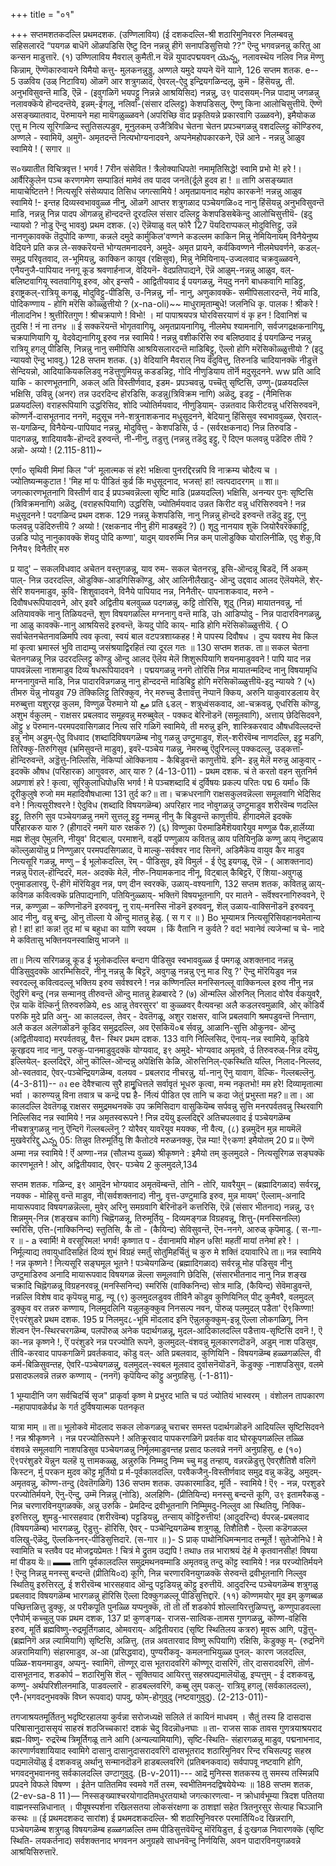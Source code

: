 +++
title = "०१"

+++
सप्तमशतकदल्लि प्रथमदशक. 
(उण्णिलाविय) 
(ई दशकदल्लि-श्री शठारिमुनिवररु निलम्बवन्नु सहिसलारदॆ “पयगळ बाधॆगॆ ऒळपडिसि ऎष्टु दिन नन्नन्नु हीगॆ सनापडिसुत्तियो ??” ऎन्दु भगवन्ननन्नु करितु आ कन्सन माडुत्तारॆ. 
(१) उण्णिलाविय मैवराल् कुमैती.न 
यॆन्नॆ युपादपद्मयवन् 
యెన్న, 
नलावस्थॆय नलिव निन्न मॆण्णु किन्नाम्, ऎण्णॆकारुवायने यिमैयो कत्तु- 
मुलकनन्नुड्डु, 
अण्णले यमुदे यप्पने यॆनॆ यााने, 
126 
सप्तम शतक. 
e-- 
5 उळविय (उळ् निटाविय) ऒळगॆ आर शत्रुगळाद, ऐवरल्-ऐदु इन्द्रियगळिन्दलू, कुमॆ - हिंसॆयन्नु, ती. अनुभविसुवन्तॆ माडि, ऎन्नॆ - (इवुगळिगॆ भयपट्टु निन्नन्ने आश्रयिसिद) नन्नन्नु, उ९ पादसयम्-निन्न पादामु जगळन्नु नलावक्कॆये हॊन्ददन्तॆये, इन्नम्-ईगलू, नलिर्वा-(संसार दल्लिट्टु) केशपडिसलु, ऎण्णु किना आलोचिसुत्तीयॆ. ऎण्णॆ असङ्ख्यातवाद, पॆरुमायने महा मायॆगळुळ्ळवने (अपरिच्छि वाद प्रकृतियन्ने प्रकारवागि उळ्ळवने), इमैयो‌कळ एत्तु म 
नित्य सूरिगळिन्द स्तुतिसल्पडुव, मूनुलकम् उजैत्रिविध चेतना चेतन प्रपञ्चगळन्नु वशदल्लिट्टु कॊण्डिरुव, अण्णले - स्वामियॆ, अमुगॆ- अमृतदन्तॆ नित्यभोग्यनादवने, अप्पनेमहोपकारकने, ऎन्नॆ आने - नन्नन्नु आळुव स्वामिये ! 
( सगार ॥ 

स०ख्यातीत विचित्रवृत्त ! भगर्व ! 7रीन संसेवित ! त्रैलोक्याधिपते! नमामृतिसिद्धे! स्वामि प्रभो मे! हरे !। आर्वैरिकुलेन पञ्च करणगमेण सम्पाडितं मामेवं तव पादव जनतॆ(र्दूले हुदव हा ! ॥ 
तागि असङ्ख्यात मायाचेष्टितने ! नित्यसूरि संसेव्यपाद तिसिध जगत्सामिये ! अमृतप्रायनाद महोप कारकने! नन्नन्नु आळुव स्वामिये !- इन्तह दिव्यस्वभाववुळ्ळ नीनु, ऒळगॆ आप्तर शत्रुगळाद पञ्चेयगळि०द नानु हिंसॆयन्नु अनुभविसुवन्तॆ माडि, नन्नन्नु निन्न पादप ऒगळन्नु हॊन्ददन्तॆ दूरदल्लि संसार दल्लिट्टु केशपडिसबेकॆन्दु आलोचिसुत्तीयॆ- (इदु न्यायवो ? नोडु ऎन्दु भाववु) 
प्रथम दशक. 
(२) ऎन्नॆयाळु वल्‌ फोरै 
127 
पॆयदिराप्पकल् मोदुवित्तिट्टु, 
उन्नॆ नानणुकावक्कॆ तॆदुपोदि कण्णा, कन्नले दमुदे कार्मुकिल'वण्णने 
कडल्लम काकिन मिन्नु नेमियिनायम् विनैयेनुष्य वेदियने 
प्रति कन्न ले-सक्करॆयन्तॆ भोग्यतमनादवने, अमुदे- अमृत प्रायने, कर्वकिवण्णने नीलमेघवर्णने, कडल्-समुद्र परिवृतवाद, ल-भूमियन्नु, काक्किन कायुव (रक्षिसुव), मिन्नु नेमियिनाय्-उज्वलवाद चक्रवुळ्ळवने, एनैयनुजै-पापियाद ननगू कूड श्रवणार्हनाज, वेदियनॆ- वेदप्रतिपाद्यने, ऎन्नॆ आळुम्-नन्नन्नु आळुव, वल्‌-बलिष्टवागियू स्वतवागियू इरुव, ओर् इन्सपै - आद्वितीयवाद ई पयगळन्नु, नॆय्‌दु ननगॆ बाधकवागि माडिट्टु, इराष्ट्रकल्-रात्रियू कगळू, मोदुविट्टु-पीडिसि, उ-निन्नन्नु, र्ना- नानु, अणुकावक्कॆ- समीपिसलारदन्तॆ, नॆय माडि, पोदिकण्णाय - होगि मरॆसि कॊळ्ळुत्तीयो ? 
(x-na-oli)~~ 
माधुरामृताम्बुधे! जलनिधि कृ. पालक ! श्रीकरे ! नीलादनिभ ! श्रुत्तीरितगुण ! श्रीचक्रपाणे ! विभो! । मां पापाश्रयपत्र घोरविसरयाणं वं कृ हन ! दिवानिशं च तुदसि ! नं ना तन४ ॥ 
ई सक्करॆयन्तॆ भोगृतवागियू, अमृतप्रायनागियू, नीलमेघ श्यामनागि, सर्वजगद्रक्षकनागियू, चक्रपाणियागि यू, वेदवेद्यनागियू इरुव नन्न स्वामिये ! नन्नन्नु वशीकरिसि रुव बलिष्ठवाद ई पयगळिन्द नन्नन्नु रात्रियू हगलू पीडिसि, निन्नन्नु नानु समीपिसि आश्रयिसलारदन्तॆ माडिबिट्टु, ऎल्लो होगि मरॆसिकॊळ्ळुत्तीयो ? (इदु न्यायवो ऎन्दु भाववु.) 
128 
सप्तम शतक. 
(३) वेदियानि मैवराल् निय 
वॆदुवित्तु, तिरुनडि 
चादियानक्कॆ नीडुत्तॆ सेन्दियन्नो, आदियाकियकलिडवु नडॆत्तुणुमियन्नु 
कडडन्निट्ट, 
गोदि नीणुडियाय तॊर्नॆ मदुसूदनने. 
ww 
प्रति आदि याकि - कारणभूतनागि, अकल् अति विस्तीर्णवाद, इडम- प्रपञ्चवन्नु, पच्चॆतु सृष्टिसि, उण्णु-(प्रळयदल्लि भक्षिसि, उविन्नु (अनर) तन्न उदरदिन्द हॊरडिसि, कडन्नु(त्रिविक्रम नागि) अळॆदु, इडट्ट - (नैमित्तिक प्रळयदल्लि) वराहरूपियागि उद्धरिसिद, शोदि ज्योतिर्मयवाद, नीणुडियाम्- उन्नतवाद किरीटवन्नु धरिसिरुववनॆ, कॊण्णर्ने-दासभूतनाद ननगॆ, मदुसूच नने-शत्रुनाशकनाद मधुसूदनने, बेदियानु हिंसिसुव स्वभाववुळ्ळ, ऐवराल्‌-स-यगळिन्द, विनैयेन्य-पापियाद नन्नन्नु, मोदुवित्तु - केशपडिसि, र्उ - (सर्वरक्षकनाद) निन्न तिरुवडि - पादगळन्नु, शादियावकै-हॊन्ददॆ इरुवन्तॆ, नी-नीनु, तडुत्तु (नन्नन्नु तडॆदु इट्टु, ऎ दिएन फलवन्नु पडॆदिरु तीयॆ ? अन्नो- अय्यो ! 
(2.115-811)~ 

एर्णा० सृथिवी मिमां किल "र्ज' मूलात्मक सं हरे! भक्षित्वा पुनरद्दिरन्नपि वि नाक्रम्य चोदैत्य च । ज्योतिष्यन्मकुटात ! 'मिह मां पः पीडितं कुर्व्र किं मधुसूदनाद, भजस्! हा! त्वत्पदादरगम् ॥ 
शा॥ जगत्कारणभूतनागि विस्तीर्ण वाद ई प्रपञ्चवन्नॆल्ला सृष्टि माडि (प्रळयदल्लि) भक्षिसि, अनन्यर पुनः सृष्टिसि (त्रिविक्रमनागि) अळॆदु, (वराहरूपियागि) उद्धरिसि, ज्योतिर्मयवाद उन्नत किरीट वन्नु धरिसिरुववने ! नन्न मधुसूदनने ! पदगळिन्द 
प्रथम दशक. 
129 
नन्नन्नु केशपडिसि, नानु निन्नन्नु हॊन्ददॆ इरुवन्तॆ तडॆदु इट्टु, एनु फलवन्नु पडॆदिरुत्तीयॆ ? अय्यो ! (रक्षकनाद नीनु हीगॆ माडबहुदॆ ?) 
() 
शूदु नानयाव शुकॆ जियोरैवरॆक्काट्टि, 
उन्नडि 
प्पोदु नानुकावक्कॆ शॆयदु पोदि कण्णा', यादुम् यावरुम्मि निन्न कम् पालॊडुक्कि 
योरालिनीळि, एदु शे‌कु,वि निनैय९ विनैतीर् मरु 

प्र यादु' – सकलविधवाद अचेतन वस्तुगळन्नू, याव रुम- सकल चेतनरन्नू, इसि-ऒन्दन्नू बिडदॆ, र्नि अकम् पाल्- निन्न उदरदल्लि, ऒडुक्कि-आडगिसिकॊण्डु, ओर् आलिनीलैखादु- ऒन्दु उद्दवाद आलद ऎलॆयमेलॆ, शेर्- सेरि शयनमाडुव, कुवि- शिशुवादवने, विनैये पापियाद नन्न, निनैतीर्- पापनाशकवाद, मरुने - दिवौषधरूपियादवने, ओर् इवरै अद्वितीय बलवुळ्ळ पदगळन्नु, कट्टि तोरिसि, शूदु (निन्न) मायातनवन्नु, र्ना अतियावक्कॆ नानु तिळियदन्तॆ, शुण विषयगळल्लि मग्ननागु वन्तॆ माडि, उh आडिप्पोदु - निन्न पादारविनगळन्नु, ना आळु कावक्कॆ-नानु आश्रयिसदॆ इरुवन्तॆ, कॆयदु पोदि काय्- माडि होगि मरॆसिकॊळ्ळुत्तीयॆ. 
{ 
O 
सर्वाचेतनचेतनावळिमपि त्वव कृत्वा, स्वयं बाल वटपत्रशाय्कहह ! मे पापस्य दिवौषध । दुप्प यवश्य मेव किल मां कृत्वा भ्रमास्लं भुवि तादाम्यु जसंश्रयाद्विरहितं त्या दूरल गतः ॥ 
130 
सप्तम शतक. 
ता॥ सकल चेतना चेतनगळन्नू निन्न उदरदल्लिट्टु कॊण्डु ऒन्दु आलद ऎलॆय मेलॆ शिशुरूपियागि शयनमाडुववने ! पापि याद नन्न पापवन्नॆल्ला नाशमाडुव दिव्य षधरूपियादवने । पद्मयगळन्नु ननगॆ तोरिसि निन्न मायातन्मदिन्द नानु विषयामृधि मग्ननागुवन्तॆ माडि, निन्न पादारविन्नगळन्नु नानु हॊन्ददन्तॆ माडिबिट्टु होगि मरॆसिकॊळ्ळुत्तीयॆ-इदु न्यायवे ? 
(५) ती‌मरु यॆन्नु नोयडुव 
79 
तॆक्किलिट्टु तिरिक्कुव, नेर् मरुच्चु डैत्तावत्तु नॆप्पानॆ क्किय, अरुनि याकुवारडलाय 
वेर् मरुब्बुत्ता 
यशुरर्‌व्र कुलम, 
विण्णुळ‌ 
पॆरुमाने यो 
مع 
प्रति ६डल् - शत्रुध्वंसकवाद, आ-चक्रवन्नु, एधरिसि कॊण्डु, अशुभ र्वकुलम् - राक्षसर प्रबलवाद समूहवन्नु मरुब्बुवेल् - पक्कद बेरिनॊडनॆ (समूलवागि), अत्ताय् छेदिसिदवने, ऒट्टु ४‌ पॆरुमान-परमपदवासिगळाद नित्य सरि गळिगॆ स्वामिये, ती‌ मरुन्नु इनि, शास्त्रिकरवाद औषधविल्लदन्तॆ इन्नु नोम् अडुम्-ऐदु विधवाद (शब्दादिविषयगळॆम्ब नोवु गळन्नु उण्टुमाडुव, शॆल्-शरीरवॆम्ब नाणदल्लि, इट्टु मडगि, तिरिक्कु-तिरुगिसुव (भ्रमिसुवन्तॆ माडुव), इवरॆ-पञ्चेय गळन्नु, ने‌मरुब्बु ऎदुरिनल्लू पक्कदल्लू, उड्कत्ता-हॊन्दिरुवन्तॆ, अड्डॆत्तु-निल्लिसि, नॆकिर्प्पा ऒक्किनाय - कैबिडुवन्तॆ काणुत्तीयॆ. इनि- इन्नु मेलॆ मरुन्नु आकुवार् - इदक्कॆ औषध (परिहारक) आगुववरु, आर् यारु ? 
(4-13-011) - 
प्रथम दशक. 
चं ते करतो वहन सुतनिर्म अप्रणाशं हरे ! कृत्वा, सूरिकुलाधिपो७सि भगर्व ! मे पञ्चशब्दादि बं दुर्विषयः प्रकल्प परितः पद्म 
6 
यर्मा० 
किं दूरीकुलुषे रुजो मम महादिवौषधात्मा 
131 
तुर्द 
क?॥ 
ता। चक्रधरनागि राक्षसकुलवन्नॆल्ला समूलवागि भेदिसिद वने ! नित्यसूरीश्वरने ! ऐदुविध (शब्दादि विषयगळॆम्ब) अपरिहार नाद नोवुगळन्नु उण्टुमाडुव शरीरवॆम्ब णदल्लि इट्टु, तिरुगि सुव पञ्चेयगळन्नु नमगॆ सुत्तलू इट्टु नम्मन्नु नीनु कै बिडुवन्तॆ काणुत्तीयॆ. हीगादमेलॆ इदक्कॆ परिहारकरु यारु ? (हीगादरॆ नमगॆ यारु रक्षकरु ?) 
(६) विण्णुका‌ पॆरुमाडिमैशॆयवारैयुव 
मण्णुळ 
पैक,हार्लॆय्या मह्म 
शॆलुव ऐमुलनि, 
नीयुव' विट्बाल्, 
परमाशनॆ, वर्ड्प्रॆ 
पण्णुळाय कवितन्नु ळाय पतियिनुळि 
कण्णु ळाय् नॆष्टुळाय कॊल्लुळायॊन्नु 
प्र निण्णुळार् परमपदसिगळाद, पॆ माल्कु-सर्वश्वर नाद सिनगॆ, अडिमैकॆय वा‌युव कैर माडुव नित्यसूरि गळन्नू, मण्णु – ई भूलोकदल्लि, रॆम् - पीडिसुव, इवॆ विमुर्ल - ई ऐदु इयगळू, ऎन्नॆ - ( आशक्तनाद) नन्नन्नु पॆराल्-हॊन्दिदरॆ, मल- अदक्कॆ मेलॆ, नीरु-नियामकनाद नीनू, विट्बाल् कैबिट्टरॆ, ऎं शिया-अवुगळु एनुमाडलारवु, ऎ-हीगॆ मॊरॆयिडुव नन्न, पण् दीन स्वरक्कॆ, उळाय्-वश्यनागि, 
132 
सप्तम शतक, 
कवितन्नु ळाय्- कविगळ कवित्वक्कॆ प्रतिपाद्यनागि, पतियिनुळ्ळाय्- भक्तिगॆ विषयभूतनागि, पर मातने - सर्वॆश्वरनागिरुववने, ऎ नन्न, कण्णुळा – कण्णिनॊडनॆ इरुववनू, नु राय्-मनस्सि नॊडनॆ इरुववनू, शॆल् उळाय-वाक्सिनॊडनॆ इरुववनू आद नीनु, वन्नु बन्दु, ऒनु तॊल्ला ये ऒन्दु मातन्नु हेळु. ( स ग र ॥ ) 
Bo 
भूम्यामत्र नित्यसूरिसिवहानवमेतान्य हो ! हा! हा! कन्न! तुद मां च बहुधा का याणि 
स्वयम । किं वैतानि न कुर्वते ? वद! भवानेवं त्यजेन्मां च चे- नादे मे कवितासु भक्तिनयनस्वाक्षियु भाजने ॥ 

ता॥ नित्य सरिगळन्नू कूड ई भूलोकदल्लि बन्दाग पीडिसुव स्वभाववुळ्ळ ई पमगळू अशक्तनाद नन्नन्नु पीडिसुवुदक्कॆ आरम्भिसिदरॆ, नीनू नन्नन्नु कै बिट्टरॆ, अवुगळु नन्नन्नु एनु माड रिवु ?' ऎन्दु मॊरॆयिडुव नन्न स्वरदल्लू कवित्वदल्लू भक्तिय इरुव सर्वश्वरने ! नन्न कण्णिनल्लि मनस्सिनल्लू वाक्किनल्ल इरुव नीनु नन्न ऎदुरिगॆ बन्दु (नन्न सन्मानवु तीरुवन्तॆ ऒन्दु मातन्नु हेळबारदे ? 
(७) ऒन्मल्लि ऒरुनिल् निलाद वोरैव‌ 
र्वकयुवरै, 
ऎन्न याकॆ वॆल्किर्नु तिरुवरुळिये, 
es 
आन्नु तेवरसुरर' वा 
कुळ्ळवर् वैत्यवन्हा 
अलै कडलरवमुळावि, ओर् कॊडिर्ये परुकि मुदे 
प्रति अनु- आ कालदल्ल, तेवर् - देवतॆगळू, अशुर राक्षसर, वाजि प्रबलवागि श्रमपडुवन्तॆ निन्ताग, अलै कडल अलॆगळॊडनॆ कूडिद समुद्रदल्लि, अव ऎसकियॆ०ब र्सवन्नु, आळानि-सुत्ति ओ‌कुनव- ऒन्दु (अद्वितीयवाद) मरपर्वतवन्नु, वैत्त- स्थिर 
प्रथम दशक. 
133 
वागि निल्लिसिद, ऎनाय्-नन्न स्वामिये, कूडिये कूरहृदय नाद नानु, परुकु-पानमाडुवुदक्कॆ योग्यवाद, इ९ अमुदे- भोग्यवाद अमृतवे, र्उ तिरुवरुळ्-निन्न दयॆयु, इल्लियेल्- इल्लदिद्दरॆ, ऒनु कॊल्लि-ऒन्दन्नु अपेक्षिसि केळि, ऒरुत्तिनिल्-एकस्थिति यल्लि, निलाद-निल्लद, ओ‌-स्वतवाद, ऐवर्-पञ्चेन्द्रियगळॆम्ब, वलयव - प्रबलराद नीचरन्नु, र्या-नानु ऎनु यावाग, वॆल्कि- गॆल्लबल्लॆनु. 
(4-3-811)-- 
อง 
ee 
देवैश्चात्य सुरै हामृुधित्तले सर्वावृतं भूधरु कृत्वा, मन्म नकृतभो! मम हरे! दिव्यामृतात्मा भर्वा । कारुण्यन्नु विना तवात्र च कन्द्रॆ पद्म है- र्नित्यं पीडित एव तानि च कदा जेतुं प्रभुस्ता मह?॥ 
ता। आ कालदल्लि देवतॆगळू राक्षसर समुद्रमथनक्कॆ उप क्रमिसिदाग वासुकियॆम्ब सर्पवन्नु सुत्ति मनरपर्वतवन्नु स्थिरवागि निल्लिसिद नन्न स्वामिये ! नन्न अमृतस्वरूपने ! निन्न दयॆयु इल्लदिद्दरॆ अतिचपलवाद ई पञ्चेयगळॆम्ब नीचशत्रुगळन्नु नानु ऎन्दिगॆ गॆल्लबल्लॆनु ? 
योरैवर् यावरॆयुव मयक्क, नी वैत्य, 
(८) इन्नमुदॆन 
मुन्न मायमॆलॆ 
मुखवेररिद्दु 
ఎన్న 05: 
तिन्नुव तिरुमूर्तियु शि 
कैतोटवे मरुळनक्कु, 
ऎन्न म्या! ऎ९कण! इमैयोतम् 
20 
प्र॥ ऎण्णॆ अम्मा नन्न स्वामिये ! र्ऎ अण्णा-नन्न (सौलभ्य वुळ्ळ) श्रीकृष्णने : इमैयो‌ तम् कुलमुदले - नित्यसूरिगळ सङ्घक्कॆ कारणभूतने ! ओर्, अद्वितीयवाद, ऐवर्- पञ्चेय 
2 
कुलमुदले,134 

सप्तम शतक. 
गळिन्द, इ९ आमुदॆन भोग्यवाद अमृतवॆम्बन्तॆ, तोनि - तोरि, यावरैयुम् – (ब्रह्मादिगळाद) सर्वरन्नू, नयक्क - मोहिसु वन्तॆ माडुव, नी(सर्वशक्तनाद) नीनु, वृत्त-उण्टुमाडि इरुव, मुन्न मायम्' ऎल्लाम्-अनादि मायारूपवाद विषयगळन्नॆल्ला, मुवेर् अरिनु समग्रवागि बेरिनॊडनॆ कत्तरिसि, ऎन्नॆ (संसार भीतनाद) नन्नन्नु, उ९ शिन्नमुम्-निन्न (शङ्खच कागि) चिह्नॆगळन्नू, तिरुमूर्तियु - दिव्यमङ्गळ विग्रहवन्नू, शित्तु-(मनस्सिनल्लि) स्मरिसि, एत्ति-(नाक्किनिन्द) स्तुतिसि, कै तॊ - (कैयिन्द) सेविसुवन्तॆ, ऎन-ननगे, आरुळ् कृपॆमाडु. 
( स-गा-र ॥ - 
a 
स्वार्मि! मे वरसूरिमल! भगर्व! कृष्णात प - र्दवानामपि मोहन ७सि! महतीं मायां तनेमां हरे ! । निर्मूल्याद्य तवायुधादिसहितं दिव्यं शुभं विग्रहं स्मर्तुं सोतुमिहर्चितुं च कुरु मे शक्तिं दयावारिधे 
ता॥ नन्न स्वामिये ! नन्न कृष्णने ! नित्यसूरि सङ्घमूल भूतने ! पञ्चेयगळिन्द (ब्रह्मादिगळाद) सर्वरन्नू मोह पडिसुव नीनु उण्टुमाडिरुव अनादि मायारूपवाद विषयगळ न्नॆल्ला समूलवागि छेदिसि, (संसारभीतनाद नानु निन्न शङ्ख चक्रादि चिह्नॆगळन्नू विग्रहनरवन्नू (मनस्सिनिन्द) स्मरिसि (वाक्किनिन्द) सोत्र माडि, (कैयिन्द) सेवॆमाडुवन्तॆ, नन्नल्लि विशेष वाद कृपॆयन्नु माडु, 
न्यू 
(९) कुलमुदलडुवव तीविनै कॊडुव कुणियिनिल् 
पीट् कुमैवरै, 
वलमुदल्‌ डुक्कुव वर तन्नरु कण्णाय, निलमुदलिनि यन्नुलकुक्कुव निनसल्प नवन, 
पॊरुळ् 
पलमुदल् पडैता' ऎ९किण्णा! ऎ९परंशुडरे 
प्रथम दशक. 
195 
प्र निलमुद८-भूमि मॊदलाद इनि ऎन्नुलकुक्कुम्-इन्नू ऎल्ला लोकगळिगू, निन शॆल्वन ऎन-स्थिरचरगळॆम्ब, पलपॊरुळ् अनेक पदार्थगळन्नू, मुदल-आदिकालदल्लि पडैत्ताय-सृष्टिसि दवनॆ !, ऎ का-नन्न कृष्णने !, ऎं परंशुडरे नन्न परज्योति रूपने, कुलमुदल्-वंशवन्नु मूलकारणदॊडनॆ, अडुम् नाश पडिसुव, तीवि-करवाद पापकगळिगॆ प्रवर्तकवाद, कॊडु वल्- अति प्रबलवाद, कुणियिनि - विषयगळॆम्ब हळ्ळगळल्लि, वी कर्म-बिळिसुवन्तह, ऐवरि-पञ्चेयगळन्नु, वलमुदल्-स्वबल मूलवाद दुर्वासनॆयॊडनॆ, कॆडुक्कु -नाशपडिसुव, वलमे प्रसादफलवन्नॆ तन्नरु कण्णाय् - (ननगॆ) कृपॆयिन्द कॊट्टु अनुग्रहिसु. 
(-1-811)- 

1 
भूम्यादीनि जग सर्वचिदर्चि सृज" प्राकृर्वा 
कृष्ण मे प्रभुरद भाति च पठं ज्योतियं भास्वरम् । वंशोलन तापकारण -महापापावळेर्वध्र के गर्त दुर्विषयात्मक पतनकृत 

यात्रा माम् ॥ 
ता॥ भूलोकवे मॊदलाद सकल लोकगळन्नू चराचर समस्त पदार्थगळॊडनॆ आदियल्लि सृष्टिसिदवने ! नन्न श्रीकृष्णने । नन्न परज्योतिरूपने ! अतिक्रूरवाद पापकरगळिगॆ प्रवर्तक वाद घोरकूपगळल्लि तळ्ळि वंशवन्ने समूलवागि नाशपडिसुव पञ्चेयगळन्नु निर्मूलमाडुवन्तह प्रसाद फलवन्ने ननगॆ अनुग्रहिसु. 
e 
(१०) ऎ९परंशुडरे यॆन्नुन यलहॆ 
यु त्तामकळ्ळु, 
अन्नुरुकि निम्मदु निम्म च्चु मडु तन्हाय्, वन्नरळॆडुत्तु ऐवर्‌शैतिशै वलिगॆ किस्टन‌, र्मु परकन मुदव कॊट्ट मूर्तियो प्र र्म-पूर्वकालदल्लि, परवैकजैनु-विस्तीर्णवाद समुद्र वन्नु कडॆदु, अमुदम्-अमृतवन्नु, कॊण्ण-तन्दु (देवतॆगळिगॆ) 
136 
सप्तम शतक. 
उपकारमाडिद, मूर्ति - स्वामिये ! ऎ९ - नन्न, परशुडरे परज्योतिर्मयने, ऎनु-ऎन्दु, उम्मॆ निन्नन्नु (नोडि), अलहिणि- (प्रीतियिन्द) मनस्सु बन्दन्तॆ कूगि, उ९ इतामरैकळु - निन्न चरणारविनयुगळक्कॆ, अन्नु उरुकि - प्रेमदिन्द द्रवीभूतनागि निम्मिुमदु-निल्लुव आ स्थितियु, निक्कि-इरुत्तिरलु, शुमडु-भारसहवाद (शरीरवॆम्ब) पट्टडियन्नु, तन्साय् कॊट्टिरुत्तीय! (आदुदरिन्द) र्वपरळ्-प्रबलवाद (विषयगळॆम्ब) भारगळन्नु, ऎडुत्तु- हॊरिसि, ऐवर् - पञ्चेन्द्रियगळॆम्ब शत्रुगळु, तिशैतिशै - ऎल्ला कडॆगळल्ल वलिखु-ऎळॆदु, ऎल्लकिननर्-पीडिसुत्तिदारॆ. 
(स-गार ॥ )- 
S 
प्राक् पाथोनिधिमन्मनाद तन्मूर्ते ! सुतेजोनिधे ! मे स्वामिति च स्तवैव पद मोजद्वयप्रेमतः ! चित्रं मे द्रुतम उद्यपि ! तथा७ तन्न भाराश्रयं देहं मे कृतवानसीह! विषया मां पीडय यॆः॥ 
▬▬ 
तागि पूर्वकालदल्लि समुद्रमथनवम्माडि अमृतवन्नु तन्दु कॊट्ट स्वामिये ! नन्न परज्योतिर्मयने ! ऎन्दु निन्नन्नु मनस्सु बन्दन्तॆ (प्रीतियि०द) कूगि, निन्न चरणारविनयुगळक्कॆ सेरुवन्तॆ द्रवीभूतनागि निल्लुव स्थितियु इरुत्तिरलु, ई शरीरवॆम्ब भारसहवाद ऒन्दु पट्टडियन्नु कॊट्टु इरुत्तीयॆ. आदुदरिन्द पञ्चेयगळॆम्ब शत्रुगळु प्रबलवाद विषयगळॆम्ब भारगळन्नु हॊरिसि ऎल्ला दिक्कुगळल्लू पीडिसुत्तिद्दारॆ. 
(११) कॊण्णमयोर् मूव इम् कुणब्बळ 
पच्छित्तळित्तु डुक्कु, अ 
परीकपूति पुनळ्ळि यप्पनुक्कॆ, 
तॊ‌ तॊ‌ र्तो शडकोर्प 
शोल्लायिरत्तुळिप्पत्तु, कण्णुपाडवल्ला‌ एनैपोर्म् कच्चुलु पक 
प्रथम दशक, 
137 
प्र! कुणङ्गळ्- राजस-सात्विक-तामस गुणगळन्नु, कॊण्ण-वहिसि इरुव, मूर्ति ब्रह्मविष्णु-रुद्रमूर्तिगळाद, ओ‌मवराय्- अद्वितीयराद (सृष्टि स्थितिलय कत्ररु) मूवरू आगि, पड्डॆत्तु-(ब्रह्मनिगॆ अन्न ल्यामियागि) सृष्टिसि, अळित्तु. (तन्न अवतारवाद विष्णु रूपियागि) रक्षिसि, कॆडुक्कु म्- (रुद्रनिगॆ अन्नरामियागि) संहारमाडुव, अ-आ (प्रसिद्धवाद), पुण्यरीकवू- कमलनाभियुळ्ळ पुनल्- कारण जलदल्लि, पळ्ळि-शयनमाडुव, अप्पनु- स्वामिगॆ, तॊण्णूर् दास भूतरादवरिगॆ कॊण्णूर् दासरिगॆ, तॊर् दासरादवरिगॆ, तॊर्ण- दासभूतनाद, शडकोर्प – शठारिमुसि शॆल् - सूक्तियाद आयिरत्तु सहस्रपद्यमालॆयॊळु, इप्पत्तुम् - ई दशकवन्नु, कण्णु- अर्थपरिशीलनमाडि, पाडवल्लारॆ - हाडबल्लवरिगॆ, कब्बु लुम् पकलु- रात्रियू हगलू (सर्वकालदल्ल), एनै-(भगवदनुभवक्कॆ विघ्न रूपवाद) पापवु, फोम्-होगुवुदु (नष्टवागुवुदु). (2-213-011)- 

तगजाश्रयतमूर्तितनु भदृष्टिरहालया कुर्वन्ना सरोजध्यक्षॆ सलिले तं कायिनं माधवम् । सैतुं तस्य हि दासदास परिषासानुदाससृयं साहस्रं शठजिच्चकार! दशकं चेदु विदन्नॊ७नघाः ॥ 
ता- राजस साक तावस गुणत्रयाश्रयराद ब्रह्म-विष्णु- रुद्ररॆम्ब त्रिमूर्तिगळू ताने आगि (अन्यल्यामियागि), सृष्टि-स्थिति- संहारगळन्नु माडुव, पद्मनाभनाद, कारणार्णवशायियाद स्वामिगे दासानु दासानुदासरादवरिगॆ दासभूतराद शठारिमुनिवर रिन्द रचिसल्पट्ट सहस्र पद्यमालॆयॊळु ई दशकवन्नु अर्थानु सन्मानदॊडनॆ हाडबल्लवरिगॆ (प्रतिबनकवाद) सर्वपापवू नष्टवागि होगि, भगवदनुभवाननवु सर्वकालदल्लि उण्टागुवुदु. 
(B-v-2011)--- 
आद्रॆ मुनिस्स शतकस्य तु समस्य तस्मिन्नपि प्रपदने विफले विषण्ण । ईतेन पातितमिव स्वमवे 
गर्तॆ 
तस्म, स्वभीतिमनदद्विषयेयेभ्यः ॥ 
188 
सप्तम शतक, 
(2-ev-sa-8 11 )— 
निस्सङ्ख्याश्चरयोगादतिमधुरतयाथो जगत्कारणत्वा- न क्रोधार्वभूम्या त्रिदश पतितया वाह्मनस्सन्निधानात् । पीयूषस्पर्शना रखिलसतया लोकसंरक्षणा क ठाशज्ञां सहेत त्रितनुरसुर सेत्याह चिञ्ञानि कस्थः ॥ 
(ई प्रथमदशकद सारांश) 
ई प्रथमदशकदल्लि- श्री शठारिमुनिवररु 
परमार्तियि०द 
खिन्नरागि, पञ्चेयगळॆम्ब शत्रुगळु विषयगळॆम्ब हळ्ळगळल्लि तम्म पीडिसुत्तवॆयॆन्दु मॊरॆयिडुत्त, ई दुःखगळ निवारणक्कॆ (सृष्टि स्थिति- लयकर्तनाद) सर्वशक्तनाद भगवनन अनुग्रहवे साधनवॆन्दु निर्णयिसि, अवन पादारविनयुगळवन्ने आश्रयिसिरुत्तारॆ. 
